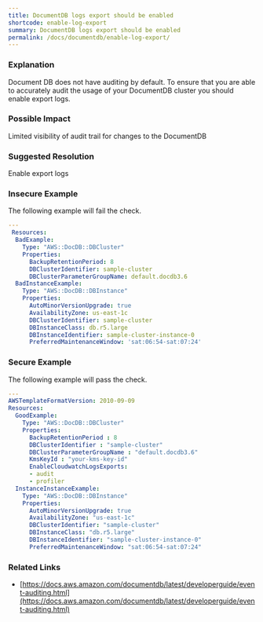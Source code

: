 ```yaml
---
title: DocumentDB logs export should be enabled
shortcode: enable-log-export
summary: DocumentDB logs export should be enabled 
permalink: /docs/documentdb/enable-log-export/
---
```


### Explanation

Document DB does not have auditing by default. To ensure that you are able to accurately audit the usage of your DocumentDB cluster you should enable export logs.

### Possible Impact
Limited visibility of audit trail for changes to the DocumentDB

### Suggested Resolution
Enable export logs


### Insecure Example

The following example will fail the  check.

```yaml
---
 Resources:
  BadExample:
    Type: "AWS::DocDB::DBCluster"
    Properties:
      BackupRetentionPeriod: 8
      DBClusterIdentifier: sample-cluster
      DBClusterParameterGroupName: default.docdb3.6
  BadInstanceExample:
    Type: "AWS::DocDB::DBInstance"
    Properties:
      AutoMinorVersionUpgrade: true
      AvailabilityZone: us-east-1c
      DBClusterIdentifier: sample-cluster
      DBInstanceClass: db.r5.large
      DBInstanceIdentifier: sample-cluster-instance-0
      PreferredMaintenanceWindow: 'sat:06:54-sat:07:24'

```



### Secure Example

The following example will pass the  check.

```yaml
---
AWSTemplateFormatVersion: 2010-09-09
Resources:
  GoodExample:
    Type: "AWS::DocDB::DBCluster"
    Properties:
      BackupRetentionPeriod : 8
      DBClusterIdentifier : "sample-cluster"
      DBClusterParameterGroupName : "default.docdb3.6"
      KmsKeyId : "your-kms-key-id"
      EnableCloudwatchLogsExports:
      - audit
      - profiler
  InstanceInstanceExample:
    Type: "AWS::DocDB::DBInstance"
    Properties:
      AutoMinorVersionUpgrade: true
      AvailabilityZone: "us-east-1c"
      DBClusterIdentifier: "sample-cluster"
      DBInstanceClass: "db.r5.large"
      DBInstanceIdentifier: "sample-cluster-instance-0"
      PreferredMaintenanceWindow: "sat:06:54-sat:07:24"

```




### Related Links


- [https://docs.aws.amazon.com/documentdb/latest/developerguide/event-auditing.html](https://docs.aws.amazon.com/documentdb/latest/developerguide/event-auditing.html)


